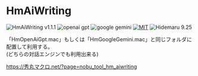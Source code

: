 # HmAiWriting

![HmAiWriting v1.1.1](https://img.shields.io/badge/HmAiWriting-v1.1.1-6479ff.svg)
![openai gpt](https://img.shields.io/badge/OpenAI-GPT-6479ff.svg)
![google gemini](https://img.shields.io/badge/Google-Gemini-6479ff.svg)
[![MIT](https://img.shields.io/badge/license-MIT-blue.svg?style=flat)](LICENSE)
![Hidemaru 9.25](https://img.shields.io/badge/Hidemaru-v9.25-6479ff.svg)

「HmOpenAiGpt.mac」もしくは「HmGoogleGemini.mac」と同じフォルダに配置して利用する。  
 (どちらの対話エンジンでも利用出来る)

https://秀丸マクロ.net/?page=nobu_tool_hm_aiwriting

